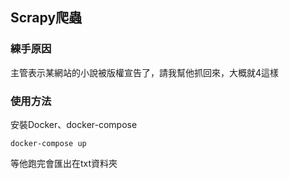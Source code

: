 ## Scrapy爬蟲

### 練手原因

主管表示某網站的小說被版權宣告了，請我幫他抓回來，大概就4這樣

### 使用方法

安裝Docker、docker-compose

```shell
docker-compose up
```

等他跑完會匯出在txt資料夾